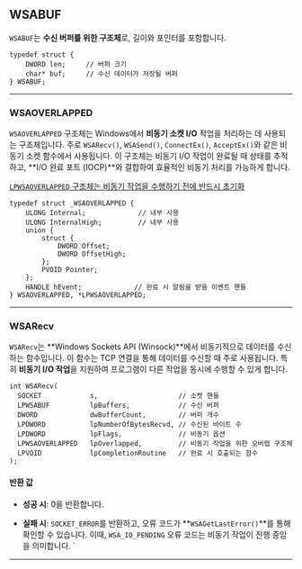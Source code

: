 
## WSABUF
`WSABUF`는 **수신 버퍼를 위한 구조체**로, 길이와 포인터를 포함합니다.
```
typedef struct {
    DWORD len;     // 버퍼 크기
    char* buf;     // 수신 데이터가 저장될 버퍼
} WSABUF;
```

---
### WSAOVERLAPPED
`WSAOVERLAPPED` 구조체는 Windows에서 **비동기 소켓 I/O** 작업을 처리하는 데 사용되는 구조체입니다. 주로 `WSARecv()`, `WSASend()`, `ConnectEx()`, `AcceptEx()`와 같은 비동기 소켓 함수에서 사용됩니다. 이 구조체는 비동기 I/O 작업이 완료될 때 상태를 추적하고, **I/O 완료 포트 (IOCP)**와 결합하여 효율적인 비동기 처리를 가능하게 합니다.

<u>`LPWSAOVERLAPPED` 구조체는 비동기 작업을 수행하기 전에 반드시 초기화</u>

```
typedef struct _WSAOVERLAPPED {
    ULONG Internal;             // 내부 사용
    ULONG InternalHigh;         // 내부 사용
    union {
        struct {
            DWORD Offset;
            DWORD OffsetHigh;
        };
        PVOID Pointer;
    };
    HANDLE hEvent;             // 완료 시 알림을 받을 이벤트 핸들
} WSAOVERLAPPED, *LPWSAOVERLAPPED;
```

---
### WSARecv
`WSARecv`는 **Windows Sockets API (Winsock)**에서 비동기적으로 데이터를 수신하는 함수입니다. 이 함수는 TCP 연결을 통해 데이터를 수신할 때 주로 사용됩니다. 특히 **비동기 I/O 작업**을 지원하여 프로그램이 다른 작업을 동시에 수행할 수 있게 합니다.
```
int WSARecv(
  SOCKET            s,                    // 소켓 핸들
  LPWSABUF          lpBuffers,            // 수신 버퍼
  DWORD             dwBufferCount,        // 버퍼 개수
  LPDWORD           lpNumberOfBytesRecvd, // 수신된 바이트 수
  LPDWORD           lpFlags,              // 비동기 옵션
  LPWSAOVERLAPPED   lpOverlapped,         // 비동기 작업을 위한 오버랩 구조체
  LPVOID            lpCompletionRoutine   // 완료 시 호출되는 함수
);
```

#### 반환 값

- **성공 시**: 0을 반환합니다.
    
- **실패 시**: `SOCKET_ERROR`를 반환하고, 오류 코드가 **`WSAGetLastError()`**를 통해 확인할 수 있습니다. 이때, `WSA_IO_PENDING` 오류 코드는 비동기 작업이 진행 중임을 의미합니다.
`
---

